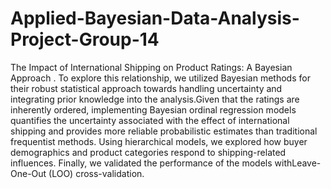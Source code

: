# Applied-Bayesian-Data-Analysis-Project-Group-14
The Impact of International Shipping on Product Ratings: A Bayesian Approach .
To explore this relationship, we utilized Bayesian methods for their robust statistical approach towards handling uncertainty and integrating prior knowledge into the analysis.Given that the ratings are inherently ordered, implementing Bayesian ordinal regression models quantifies the uncertainty associated with the effect of international shipping and provides more reliable probabilistic estimates than traditional frequentist methods. Using hierarchical models, we explored how buyer demographics and product categories respond to shipping-related influences. Finally, we validated the performance of the models withLeave-One-Out (LOO) cross-validation.
